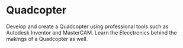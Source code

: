 # Quadcopter
Develop and create a Quadcopter using professional tools such as Autodesk Inventor and MasterCAM. Learn the Elecctronics behind the makings of a Quadcopter as well.
